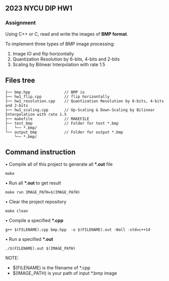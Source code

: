 ## 2023 NYCU DIP HW1

### Assignment

Using C++ or C, read and write the images of **BMP format**.

To implement three types of BMP image processing:

1. Image IO and flip horizontally
2. Quantization Resolution by 6-bits, 4-bits and 2-bits
3. Scaling by Bilinear Interpolation with rate 1.5

## Files tree

```
├── bmp.hpp               // BMP io
├── hw1_flip.cpp          // flip horizontally
├── hw1_resolution.cpp    // Quantization Resolution by 6-bits, 4-bits and 2-bits
├── hw1_scaling.cpp       // Up-Scaling & Down-Scaling by Bilinear Interpolation with rate 1.5
├── makefile              // MAKEFILE
├── test_bmp              // Folder for test *.bmp
|   └── *.bmp/
└── output_bmp            // Folder for output *.bmp
    └── *.bmp/
```

## Command instruction

• Compile all of this project to generate all **\*.out** file

```
make
```

• Run all **\*.out** to get result

```
make run IMAGE_PATH=$(IMAGE_PATH)
```

• Clear the project repository

```
make clean
```

• Compile a specified **\*.cpp**

```
g++ $(FILENAME).cpp bmp.hpp  -o $(FILENAME).out -Wall -std=c++14
```

• Run a specified **\*.out**

```
./$(FILENAME).out $(IMAGE_PATH)
```

NOTE:

- $(FILENAME) is the filename of \*.cpp
- $(IMAGE_PATH) is your path of input \*.bmp image
